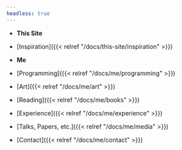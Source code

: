 ```yaml
---
headless: true
---
```


- **This Site**
- [Inspiration]({{< relref "/docs/this-site/inspiration" >}})
- **Me**
- [Programming]({{< relref "/docs/me/programming" >}})
- [Art]({{< relref "/docs/me/art" >}})
- [Reading]({{< relref "/docs/me/books" >}})
- [Experience]({{< relref "/docs/me/experience" >}})
- [Talks, Papers, etc.]({{< relref "/docs/me/media" >}})  

- [Contact]({{< relref "/docs/me/contact" >}})

<!--- [Blog]({{< relref "/posts" >}})-->
